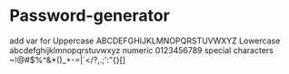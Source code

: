 # Password-generator

add var for 
Uppercase ABCDEFGHIJKLMNOPQRSTUVWXYZ
Lowercase abcdefghijklmnopqrstuvwxyz
numeric 0123456789
special characters ~!@#$%^&*()_+-=\|`</?,.;':"{}[]
